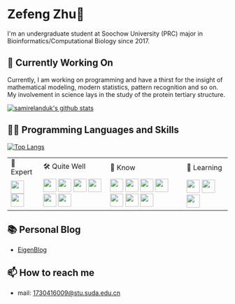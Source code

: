# Zefeng Zhu👋

I'm an undergraduate student at Soochow University (PRC) major in Bioinformatics/Computational Biology since 2017.

## 🔭 Currently Working On

Currently, I am working on programming and have a thirst for the insight of mathematical modeling, modern statistics, pattern recognition and so on. My involvement in science lays in the study of the protein tertiary structure.

[![samirelanduk's github stats](https://github-readme-stats.vercel.app/api?username=naturegeorge&count_private=true&show_icons=true)](https://github.com/anuraghazra/github-readme-stats)

## 👨‍💻 Programming Languages and Skills

[![Top Langs](https://github-readme-stats.vercel.app/api/top-langs/?username=naturegeorge&hide=html,javascript)](https://github.com/anuraghazra/github-readme-stats)

<table>
  <tr>
    <td>
      🎯 Expert
    </td>
    <td>
      🛠 Quite Well
    </td>
    <td>
      🛒 Know
    </td>
    <td>
      🌱 Learning
    </td>
  </tr>
  <tr>
    <td>
      <code><img src="https://cdn.jsdelivr.net/npm/programming-languages-logos/src/python/python.png" height="30"></code>
      <code><img src="https://cdn.jsdelivr.net/npm/programming-languages-logos/src/java/java.png" height="30"></code>
    </td>
    <td>
      <code><img src="https://cdn.jsdelivr.net/npm/programming-languages-logos/src/r/r.png" height="30"></code>
      <code><img src="https://cdn.perl.org/perlweb/images/icons/header_camel.png" height="30"></code>
      <code><img height="30" src="https://seeklogo.com/images/M/matlab-logo-AE6C96A5DD-seeklogo.com.png"></code>
      <code><img height="30" src="https://upload.wikimedia.org/wikipedia/commons/thumb/e/eb/WolframCorporateLogo.svg/330px-WolframCorporateLogo.svg.png"></code>
      <code><img height="30" src="https://upload.wikimedia.org/wikipedia/en/thumb/1/17/Wolfram_Language_Logo_2016.svg/1200px-Wolfram_Language_Logo_2016.svg.png"></code>
      <code><img height="30" src="https://image.flaticon.com/icons/svg/603/603201.svg"></code>
    </td>
    <td>
      <code><img src="https://cdn.jsdelivr.net/npm/programming-languages-logos/src/c/c.png" height="30"></code>
      <code><img src="https://cdn.jsdelivr.net/npm/programming-languages-logos/src/cpp/cpp.png" height="30"></code>
      <code><img src="https://cdn.jsdelivr.net/npm/programming-languages-logos/src/ruby/ruby.png" height="30"></code>
      <code><img src="https://cdn.jsdelivr.net/npm/programming-languages-logos/src/javascript/javascript.png" height="30"></code>
      <code><img src="https://cdn.jsdelivr.net/npm/programming-languages-logos/src/typescript/typescript.png" height="30"></code>
      <code><img src="https://cdn.jsdelivr.net/npm/programming-languages-logos/src/html/html.png" height="30"></code>
      <code><img src="https://cdn.jsdelivr.net/npm/programming-languages-logos/src/php/php.png" height="30"></code>
    </td>
    <td>
      <code><img height="30" src="https://dist.neo4j.com/wp-content/uploads/neo4j_logo-325x150.png"></code>
      <code><img height="30" src="https://upload.wikimedia.org/wikipedia/commons/thumb/f/f3/Apache_Spark_logo.svg/1200px-Apache_Spark_logo.svg.png"></code>
      <code><img height="30" src="https://graphql.org/img/logo.svg"></code>
    </td>
  </tr>
</table>

## 📚 Personal Blog

* [EigenBlog](https://naturegeorge.github.io/eigenblog/)

## 📫 How to reach me

* mail: 1730416009@stu.suda.edu.cn


